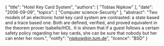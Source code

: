 {
    "title": "Hotel Key Card System",
    "authors": [
        "Tobias Nipkow"
    ],
    "date": "2006-09-09",
    "topics": [
        "Computer science-Security"
    ],
    "abstract": "Two models of an electronic hotel key card system are contrasted: a state based and a trace based one. Both are defined, verified, and proved equivalent in the theorem prover Isabelle/HOL. It is shown that if a guest follows a certain safety policy regarding her key cards, she can be sure that nobody but her can enter her room.",
    "notify": "nipkow@in.tum.de",
    "licence": "BSD"
}